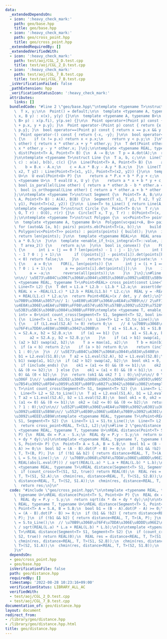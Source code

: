 ```yaml
---
data:
  _extendedDependsOn:
  - icon: ':heavy_check_mark:'
    path: geo/base.hpp
    title: geo/base.hpp
  - icon: ':heavy_check_mark:'
    path: geo/cross_point.hpp
    title: geo/cross_point.hpp
  _extendedRequiredBy: []
  _extendedVerifiedWith:
  - icon: ':heavy_check_mark:'
    path: test/aoj/CGL_2_D.test.cpp
    title: test/aoj/CGL_2_D.test.cpp
  - icon: ':heavy_check_mark:'
    path: test/aoj/CGL_7_B.test.cpp
    title: test/aoj/CGL_7_B.test.cpp
  _isVerificationFailed: false
  _pathExtension: hpp
  _verificationStatusIcon: ':heavy_check_mark:'
  attributes:
    links: []
  bundledCode: "#line 2 \"geo/base.hpp\"\ntemplate <typename T>\nstruct Point {\n\
    \  T x, y;\n\n  Point() = default;\n\n  template <typename A, typename B>\n  Point(A\
    \ x, B y) : x(x), y(y) {}\n\n  template <typename A, typename B>\n  Point(pair<A,\
    \ B> p) : x(p.fi), y(p.se) {}\n\n  Point operator+(Point p) const { return {x\
    \ + p.x, y + p.y}; }\n  Point operator-(Point p) const { return {x - p.x, y -\
    \ p.y}; }\n  bool operator==(Point p) const { return x == p.x && y == p.y; }\n\
    \  Point operator-() const { return {-x, -y}; }\n\n  bool operator<(Point p) const\
    \ {\n    if (x != p.x) return x < p.x;\n    return y < p.y;\n  }\n\n  T dot(Point\
    \ other) { return x * other.x + y * other.y; }\n  T det(Point other) { return\
    \ x * other.y - y * other.x; }\n};\n\ntemplate <typename REAL, typename T>\nREAL\
    \ dist(Point<T> A, Point<T> B) {\n  A -= B;\n  T p = A.dot(A);\n  return sqrt(REAL(p));\n\
    }\n\ntemplate <typename T>\nstruct Line {\n  T a, b, c;\n\n  Line(T a, T b, T\
    \ c) : a(a), b(b), c(c) {}\n  Line(Point<T> A, Point<T> B) {\n    a = A.y - B.y;\n\
    \    b = B.x - A.x;\n    c = A.x * B.y - A.y * B.x;\n  }\n  Line(T x1, T y1, T\
    \ x2, T y2) : Line(Point<T>(x1, y1), Point<T>(x2, y2)) {}\n\n  template <typename\
    \ U>\n  U eval(Point<U> P) {\n    return a * P.x + b * P.y + c;\n  }\n\n  template\
    \ <typename U>\n  T eval(U x, U y) {\n    return a * x + b * y + c;\n  }\n\n \
    \ bool is_parallel(Line other) { return a * other.b - b * other.a == 0; }\n\n\
    \  bool is_orthogonal(Line other) { return a * other.a + b * other.b == 0; }\n\
    };\n\ntemplate <typename T>\nstruct Segment {\n  Point<T> A, B;\n\n  Segment(Point<T>\
    \ A, Point<T> B) : A(A), B(B) {}\n  Segment(T x1, T y1, T x2, T y2)\n      : Segment(Point<T>(x1,\
    \ y1), Point<T>(x2, y2)) {}\n\n  Line<T> to_Line() { return Line(A, B); }\n};\n\
    \ntemplate <typename T>\nstruct Circle {\n  Point<T> O;\n  T r;\n  Circle(Point<T>\
    \ O, T r) : O(O), r(r) {}\n  Circle(T x, T y, T r) : O(Point<T>(x, y)), r(r) {}\n\
    };\n\ntemplate <typename T>\nstruct Polygon {\n  vc<Point<T>> points;\n  T a;\n\
    \n  template <typename A, typename B>\n  Polygon(vc<pair<A, B>> pairs) {\n   \
    \ for (auto&& [a, b]: pairs) points.eb(Point<T>(a, b));\n    build();\n  }\n \
    \ Polygon(vc<Point<T>> points) : points(points) { build(); }\n\n  int size() {\
    \ return len(points); }\n\n  template <typename REAL>\n  REAL area() {\n    return\
    \ a * 0.5;\n  }\n\n  template <enable_if_t<is_integral<T>::value, int> = 0>\n\
    \  T area_2() {\n    return a;\n  }\n\n  bool is_convex() {\n    FOR(j, len(points))\
    \ {\n      int i = (j == 0 ? len(points) - 1 : j - 1);\n      int k = (j == len(points)\
    \ - 1 ? 0 : j + 1);\n      if ((points[j] - points[i]).det(points[k] - points[j])\
    \ < 0) return false;\n    }\n    return true;\n  }\n\nprivate:\n  void build()\
    \ {\n    a = 0;\n    FOR(i, len(points)) {\n      int j = (i + 1 == len(points)\
    \ ? 0 : i + 1);\n      a += points[i].det(points[j]);\n    }\n    if (a < 0) {\n\
    \      a = -a;\n      reverse(all(points));\n    }\n  }\n};\n#line 2 \"geo/cross_point.hpp\"\
    \n\n// \u5E73\u884C\u3067\u306A\u3044\u3053\u3068\u3092\u4EEE\u5B9A\ntemplate\
    \ <typename REAL, typename T>\nPoint<REAL> cross_point(const Line<T> L1, const\
    \ Line<T> L2) {\n  T det = L1.a * L2.b - L1.b * L2.a;\n  assert(det != 0);\n \
    \ REAL x = -REAL(L1.c) * L2.b + REAL(L1.b) * L2.c;\n  REAL y = -REAL(L1.a) * L2.c\
    \ + REAL(L1.c) * L2.a;\n  return Point<REAL>(x / det, y / det);\n}\n\n// 0: \u4EA4\
    \u70B9\u306A\u3057\n// 1: \u4E00\u610F\u306A\u4EA4\u70B9\n// 2\uFF1A2 \u3064\u4EE5\
    \u4E0A\u306E\u4EA4\u70B9\uFF08\u6574\u6570\u578B\u3092\u5229\u7528\u3057\u3066\
    \u53B3\u5BC6\u306B\u3084\u308B\uFF09\ntemplate <typename T, enable_if_t<is_integral<T>::value,\
    \ int> = 0>\nint count_cross(Segment<T> S1, Segment<T> S2, bool include_ends)\
    \ {\n  Line<T> L1 = S1.to_Line();\n  Line<T> L2 = S2.to_Line();\n  if (L1.is_parallel(L2))\
    \ {\n    if (L1.eval(S2.A) != 0) return 0;\n    // 4 \u70B9\u3068\u3082\u540C\u4E00\
    \u76F4\u7DDA\u4E0A\u306B\u3042\u308B\n    T a1 = S1.A.x, b1 = S1.B.x;\n    T a2\
    \ = S2.A.x, b2 = S2.B.x;\n    if (a1 == b1) {\n      a1 = S1.A.y, b1 = S1.B.y;\n\
    \      a2 = S2.A.y, b2 = S2.B.y;\n    }\n    if (a1 > b1) swap(a1, b1);\n    if\
    \ (a2 > b2) swap(a2, b2);\n    T a = max(a1, a2);\n    T b = min(b1, b2);\n  \
    \  if (a < b) return 2;\n    if (a > b) return 0;\n    return (include_ends ?\
    \ 1 : 0);\n  }\n  // \u5E73\u884C\u3067\u306A\u3044\u5834\u5408\n  T a1 = L2.eval(S1.A),\
    \ b1 = L2.eval(S1.B);\n  T a2 = L1.eval(S2.A), b2 = L1.eval(S2.B);\n  if (a1 >\
    \ b1) swap(a1, b1);\n  if (a2 > b2) swap(a2, b2);\n  bool ok1 = 0, ok2 = 0;\n\n\
    \  if (include_ends) {\n    ok1 = (a1 <= 0) && (0 <= b1);\n    ok2 = (a2 <= 0)\
    \ && (0 <= b2);\n  } else {\n    ok1 = (a1 < 0) && (0 < b1);\n    ok2 = (a2 <\
    \ 0) && (0 < b2);\n  }\n  return (ok1 && ok2 ? 1 : 0);\n}\n\n// 0 \u307E\u305F\
    \u306F 1\n// \u8AA4\u5DEE\u306B\u3088\u3063\u3066\u306F\u9593\u9055\u3063\u305F\
    \u7B54\u3092\u8FD4\u3059\u53EF\u80FD\u6027\u3042\u308A\u3002\ntemplate <typename\
    \ T>\nint count_cross(Segment<T> S1, Segment<T> S2) {\n  Line<T> L1 = S1.to_Line();\n\
    \  Line<T> L2 = S2.to_Line();\n  T a1 = L2.eval(S1.A), b1 = L2.eval(S1.B);\n \
    \ T a2 = L1.eval(S2.A), b2 = L1.eval(S2.B);\n  bool ok1 = 0, ok2 = 0;\n  ok1 =\
    \ (a1 <= 0) && (0 <= b1);\n  ok2 = (a2 <= 0) && (0 <= b2);\n  return (ok1 && ok2\
    \ ? 1 : 0);\n}\n\n// \u552F\u4E00\u306E\u4EA4\u70B9\u3092\u6301\u3064\u3053\u3068\
    \u3092\u4EEE\u5B9A\n// \u552F\u4E00\u306E\u4EA4\u70B9\u3092\u6301\u3064\u3053\u3068\
    \u3092\u4EEE\u5B9A\ntemplate <typename REAL, typename T>\nPoint<REAL> cross_point(Segment<T>\
    \ S1, Segment<T> S2) {\n  Line<T> L1 = S1.to_Line();\n  Line<T> L2 = S2.to_Line();\n\
    \  return cross_point<REAL, T>(L1, L2);\n}\n#line 2 \"geo/distance.hpp\"\n\ntemplate\
    \ <typename REAL, typename T, typename U>\nREAL distance(Point<T> S, Point<U>\
    \ P) {\n  REAL dx = P.x - S.x;\n  REAL dy = P.y - S.y;\n  return sqrt(dx * dx\
    \ + dy * dy);\n}\n\ntemplate <typename REAL, typename T, typename U>\nREAL distance(Segment<T>\
    \ S, Point<U> P) {\n  Point<T> A = S.A, B = S.B;\n  bool b1 = (B - A).dot(P -\
    \ A) >= 0;\n  bool b2 = (A - B).dot(P - B) >= 0;\n  if (b1 && !b2) { return distance<REAL,\
    \ T, T>(B, P); }\n  if (!b1 && b2) { return distance<REAL, T, T>(A, P); }\n  Line<T>\
    \ L = S.to_Line();\n  // \u70B9\u3068\u76F4\u7DDA\u306E\u8DDD\u96E2\n  return\
    \ REAL(abs(L.eval(P))) / sqrt(REAL(L.a) * L.a + REAL(L.b) * L.b);\n}\n\ntemplate\
    \ <typename REAL, typename T>\nREAL distance(Segment<T> S1, Segment<T> S2) {\n\
    \  if (count_cross<T>(S1, S2, true)) return REAL(0);\n  REAL res = distance<REAL,\
    \ T, T>(S1, S2.A);\n  chmin(res, distance<REAL, T, T>(S1, S2.B));\n  chmin(res,\
    \ distance<REAL, T, T>(S2, S1.A));\n  chmin(res, distance<REAL, T, T>(S2, S1.B));\n\
    \  return res;\n}\n"
  code: "#include \"geo/cross_point.hpp\"\n\ntemplate <typename REAL, typename T,\
    \ typename U>\nREAL distance(Point<T> S, Point<U> P) {\n  REAL dx = P.x - S.x;\n\
    \  REAL dy = P.y - S.y;\n  return sqrt(dx * dx + dy * dy);\n}\n\ntemplate <typename\
    \ REAL, typename T, typename U>\nREAL distance(Segment<T> S, Point<U> P) {\n \
    \ Point<T> A = S.A, B = S.B;\n  bool b1 = (B - A).dot(P - A) >= 0;\n  bool b2\
    \ = (A - B).dot(P - B) >= 0;\n  if (b1 && !b2) { return distance<REAL, T, T>(B,\
    \ P); }\n  if (!b1 && b2) { return distance<REAL, T, T>(A, P); }\n  Line<T> L\
    \ = S.to_Line();\n  // \u70B9\u3068\u76F4\u7DDA\u306E\u8DDD\u96E2\n  return REAL(abs(L.eval(P)))\
    \ / sqrt(REAL(L.a) * L.a + REAL(L.b) * L.b);\n}\n\ntemplate <typename REAL, typename\
    \ T>\nREAL distance(Segment<T> S1, Segment<T> S2) {\n  if (count_cross<T>(S1,\
    \ S2, true)) return REAL(0);\n  REAL res = distance<REAL, T, T>(S1, S2.A);\n \
    \ chmin(res, distance<REAL, T, T>(S1, S2.B));\n  chmin(res, distance<REAL, T,\
    \ T>(S2, S1.A));\n  chmin(res, distance<REAL, T, T>(S2, S1.B));\n  return res;\n\
    }\n"
  dependsOn:
  - geo/cross_point.hpp
  - geo/base.hpp
  isVerificationFile: false
  path: geo/distance.hpp
  requiredBy: []
  timestamp: '2022-08-28 10:23:16+09:00'
  verificationStatus: LIBRARY_ALL_AC
  verifiedWith:
  - test/aoj/CGL_2_D.test.cpp
  - test/aoj/CGL_7_B.test.cpp
documentation_of: geo/distance.hpp
layout: document
redirect_from:
- /library/geo/distance.hpp
- /library/geo/distance.hpp.html
title: geo/distance.hpp
---
```

